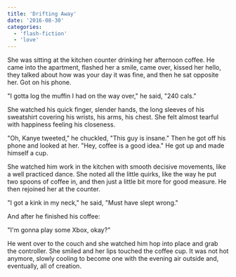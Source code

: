 ```yaml
---
title: 'Drifting Away'
date: '2016-08-30'
categories:
  - 'flash-fiction'
  - 'love'
---
```


She was sitting at the kitchen counter drinking her afternoon coffee. He came
into the apartment, flashed her a smile, came over, kissed her hello, they
talked about how was your day it was fine, and then he sat opposite her. Got on
his phone.

<!-- truncate -->


"I gotta log the muffin I had on the way over," he said, "240 cals."

She watched his quick finger, slender hands, the long sleeves of his sweatshirt
covering his wrists, his arms, his chest. She felt almost tearful with happiness
feeling his closeness.

"Oh, Kanye tweeted," he chuckled, "This guy is insane." Then he got off his
phone and looked at her. "Hey, coffee is a good idea." He got up and made
himself a cup.

She watched him work in the kitchen with smooth decisive movements, like a well
practiced dance. She noted all the little quirks, like the way he put two spoons
of coffee in, and then just a little bit more for good measure. He then rejoined
her at the counter.

"I got a kink in my neck," he said, "Must have slept wrong."

And after he finished his coffee:

"I'm gonna play some Xbox, okay?"

He went over to the couch and she watched him hop into place and grab the
controller. She smiled and her lips touched the coffee cup. It was not hot
anymore, slowly cooling to become one with the evening air outside and,
eventually, all of creation.
